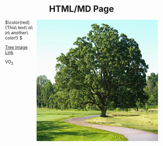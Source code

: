 <h1 align="center">HTML/MD Page</h1>  

<img align="right" src="ImageFolder/tree.jpg" alt="Tree Image" width="400" height="400"/> 

$\color{red}{This\ text\ is\ in\ another\ color!} $ 

[Tree Image Link](https://github.com/MahekKBhatt/KNES381/blob/0d74ceb3b8344c35a9419c224592261e3bb0e799/ImageFolder/tree.jpg) 

<p>
  V&#x0307;O<sub>2</sub>
</p>

